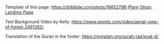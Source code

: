 Template of this page: https://dribbble.com/shots/16652798-Plant-Shop-Landing-Page

Text Background Video by Kelly: https://www.pexels.com/video/aerial-view-of-forest-2491282/

Translation of the Quran in the footer: https://myislam.org/surah-rad/ayat-4/